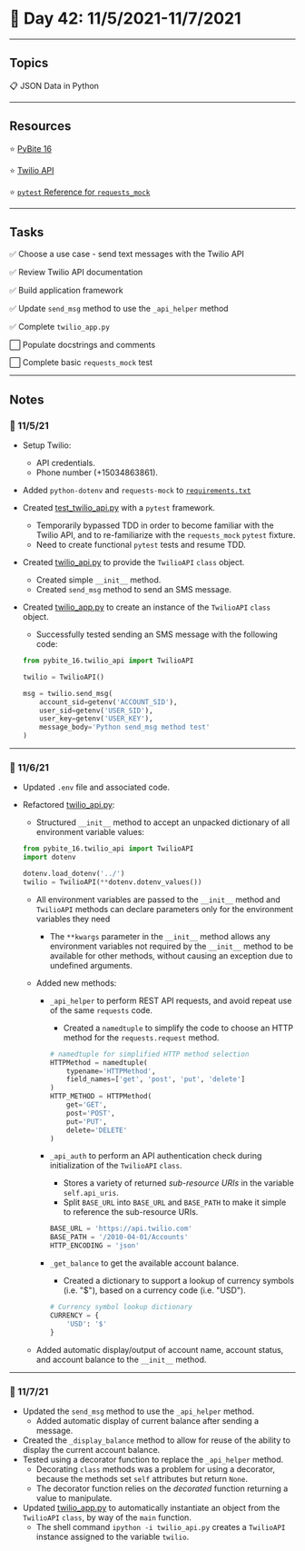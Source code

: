 # :calendar: Day 42: 11/5/2021-11/7/2021

---

## Topics

:clipboard: JSON Data in Python

---

## Resources

:star: [PyBite 16](https://codechalleng.es/challenges/16/)

:star: [Twilio API](https://www.twilio.com/docs/sms/api)

:star: [`pytest` Reference for `requests_mock`](https://requests-mock.readthedocs.io/en/latest/pytest.html)

---

## Tasks

:white_check_mark: Choose a use case - send text messages with the Twilio API

:white_check_mark: Review Twilio API documentation

:white_check_mark: Build application framework

:white_check_mark: Update `send_msg` method to use the `_api_helper` method

:white_check_mark: Complete `twilio_app.py`

:white_large_square: Populate docstrings and comments

:white_large_square: Complete basic `requests_mock` test

---

## Notes

### :notebook: 11/5/21

- Setup Twilio:
    - API credentials.
    - Phone number (+15034863861).
- Added `python-dotenv` and `requests-mock` to [`requirements.txt`](requirements.txt)
- Created [test_twilio_api.py](tests/test_twilio_api.py) with a `pytest` framework.
    - Temporarily bypassed TDD in order to become familiar with the Twilio API, and to re-familiarize with the `requests_mock` `pytest` fixture.
    - Need to create functional `pytest` tests and resume TDD.
- Created [twilio_api.py](pybite_16/twilio_api.py) to provide the `TwilioAPI` `class` object.
    - Created simple `__init__` method.
    - Created `send_msg` method to send an SMS message.
- Created [twilio_app.py](pybite_16/twilio_app.py) to create an instance of the `TwilioAPI` `class` object.
    - Successfully tested sending an SMS message with the following code:

    ```python
    from pybite_16.twilio_api import TwilioAPI

    twilio = TwilioAPI()

    msg = twilio.send_msg(
        account_sid=getenv('ACCOUNT_SID'),
        user_sid=getenv('USER_SID'),
        user_key=getenv('USER_KEY'),
        message_body='Python send_msg method test'
    )
    ```

---

### :notebook: 11/6/21

- Updated `.env` file and associated code.
- Refactored [twilio_api.py](pybite_16/twilio_api.py):
    - Structured `__init__` method to accept an unpacked dictionary of all environment variable values:

    ```python
    from pybite_16.twilio_api import TwilioAPI
    import dotenv

    dotenv.load_dotenv('../')
    twilio = TwilioAPI(**dotenv.dotenv_values())
    ```

    - All environment variables are passed to the `__init__` method and `TwilioAPI` methods can declare parameters only for the environment variables they need
        - The `**kwargs` parameter in the `__init__` method allows any environment variables not required by the `__init__` method to be available for other methods, without causing an exception due to undefined arguments.
    - Added new methods:
        - `_api_helper` to perform REST API requests, and avoid repeat use of the same `requests` code.
            - Created a `namedtuple` to simplify the code to choose an HTTP method for the `requests.request` method.

            ```python
            # namedtuple for simplified HTTP method selection
            HTTPMethod = namedtuple(
                typename='HTTPMethod',
                field_names=['get', 'post', 'put', 'delete']
            )
            HTTP_METHOD = HTTPMethod(
                get='GET',
                post='POST',
                put='PUT',
                delete='DELETE'
            )
            ```

        - `_api_auth` to perform an API authentication check during initialization of the `TwilioAPI` `class`.
            - Stores a variety of returned _sub-resource URIs_ in the variable `self.api_uris`.
            - Split `BASE_URL` into `BASE_URL` and `BASE_PATH` to make it simple to reference the sub-resource URIs.

            ```python
            BASE_URL = 'https://api.twilio.com'
            BASE_PATH = '/2010-04-01/Accounts'
            HTTP_ENCODING = 'json'
            ```

        - `_get_balance` to get the available account balance.
            - Created a dictionary to support a lookup of currency symbols (i.e. "$"), based on a currency code (i.e. "USD").

            ```python
            # Currency symbol lookup dictionary
            CURRENCY = {
                'USD': '$'
            }
            ```

    - Added automatic display/output of account name, account status, and account balance to the `__init__` method.

---

### :notebook: 11/7/21

- Updated the `send_msg` method to use the `_api_helper` method.
    - Added automatic display of current balance after sending a message.
- Created the `_display_balance` method to allow for reuse of the ability to display the current account balance.
- Tested using a decorator function to replace the `_api_helper` method.
    - Decorating `class` methods was a problem for using a decorator, because the methods set `self` attributes but return `None`.
    - The decorator function relies on the _decorated_ function returning a value to manipulate.
- Updated [twilio_app.py](pybite_16/twilio_app.py) to automatically instantiate an object from the `TwilioAPI` `class`, by way of the `main` function.
    - The shell command `ipython -i twilio_api.py` creates a `TwilioAPI` instance assigned to the variable `twilio`.
